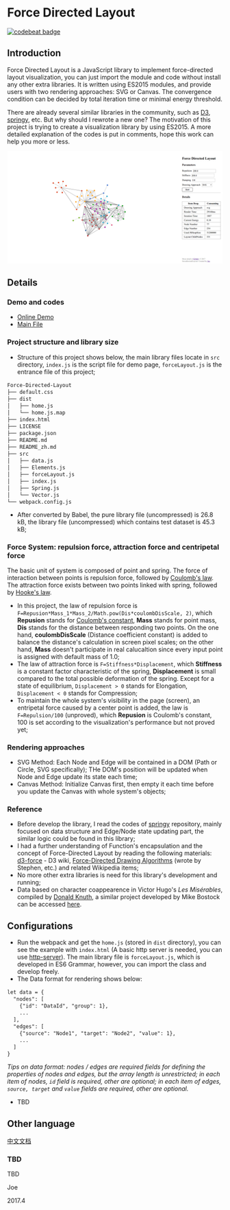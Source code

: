# Force Directed Layout

[![codebeat badge](https://codebeat.co/badges/3c37f294-c4e8-44ae-bab0-e30710c364ef)](https://codebeat.co/projects/github-com-hijiangtao-force-directed-layout-master)

## Introduction

Force Directed Layout is a JavaScript library to implement force-directed layout visualization, you can just import the module and code without install any other extra libraries. It is written using ES2015 modules, and provide users with two rendering approaches: SVG or Canvas. The convergence condition can be decided by total iteration time or minimal energy threshold.

There are already several similar libraries in the community, such as [D3](https://d3js.org/), [springy](https://github.com/dhotson/springy), etc. But why should I rewrote a new one? The motivation of this project is trying to create a visualization library by using ES2015. A more detailed explanation of the codes is put in comments, hope this work can help you more or less.

![Force Directed Layout Demo](/assets/demo.png "Force Directed Layout Demo")

## Details

### Demo and codes

* [Online Demo](https://hijiangtao.github.io/Force-Directed-Layout/)
* [Main File](https://github.com/hijiangtao/Force-Directed-Layout/blob/master/src/forceLayout.js)

### Project structure and library size

* Structure of this project shows below, the main library files locate in `src` directory, `index.js` is the script file for demo page, `forceLayout.js` is the entrance file of this project;

```
Force-Directed-Layout
├── default.css
├── dist
│   ├── home.js
│   └── home.js.map
├── index.html
├── LICENSE
├── package.json
├── README.md
├── README_zh.md
├── src
│   ├── data.js
│   ├── Elements.js
│   ├── forceLayout.js
│   ├── index.js
│   ├── Spring.js
│   └── Vector.js
└── webpack.config.js
```

* After converted by Babel, the pure library file (uncompressed) is 26.8 kB, the library file (uncompressed) which contains test dataset is 45.3 kB;

### Force System: repulsion force, attraction force and centripetal force

The basic unit of system is composed of point and spring. The force of interaction between points is repulsion force, followed by [Coulomb's law](https://en.wikipedia.org/wiki/Coulomb%27s_law). The attraction force exists between two points linked with spring, followed by [Hooke's law](https://en.wikipedia.org/wiki/Hooke%27s_law).

* In this project, the law of repulsion force is `F=Repusion*Mass_1*Mass_2/Math.pow(Dis*coulombDisScale, 2)`, which **Repusion** stands for [Coulomb's constant](https://en.wikipedia.org/wiki/Coulomb%27s_constant), **Mass** stands for point mass, **Dis** stands for the distance between responding two points. On the one hand, **coulombDisScale** (Distance coefficient constant) is added to balance the distance's calculation in screen pixel scales; on the other hand, **Mass** doesn't participate in real calucaltion since every input point is assigned with default mass of 1.0;
* The law of attraction force is `F=Stiffness*Displacement`, which **Stiffness** is a constant factor characteristic of the spring, **Displacement** is small compared to the total possible deformation of the spring. Except for a state of equilibrium, `Displacement > 0` stands for Elongation, `Displacement < 0` stands for Compression;
* To maintain the whole system's visibility in the page (screen), an entripetal force caused by a center point is added, the law is `F=Repulsion/100` (unproved), which **Repusion** is Coulomb's constant, 100 is set according to the visualization's performance but not proved yet;

### Rendering approaches

* SVG Method: Each Node and Edge will be contained in a DOM (Path or Circle, SVG specifically); THe DOM's position will be updated when Node and Edge update its state each time;
* Canvas Method: Initialize Canvas first, then empty it each time before you update the Canvas with whole system's objects;

### Reference 

* Before develop the library, I read the codes of [springy](https://github.com/dhotson/springy) repository, mainly focused on data structure and Edge/Node state updating part, the similar logic could be found in this library;
* I had a further understanding of Function's encapsulation and the concept of Force-Directed Layout by reading the following materials: [d3-force](https://github.com/d3/d3-force) - D3 wiki, [Force-Directed Drawing Algorithms](https://cs.brown.edu/~rt/gdhandbook/chapters/force-directed.pdf) (wrote by Stephen, etc.) and related Wikipedia items;
* No more other extra libraries is need for this library's development and running;
* Data based on character coappearence in Victor Hugo's *Les Misérables*, compiled by [Donald Knuth](http://www-cs-faculty.stanford.edu/~uno/sgb.html), a similar project developed by Mike Bostock can be accessed [here](https://bl.ocks.org/mbostock/4062045).

## Configurations

* Run the webpack and get the `home.js` (stored in `dist` directory), you can see the example with `index.html` (A basic http server is needed, you can use [http-server](https://github.com/indexzero/http-server)). The main library file is `forceLayout.js`, which is developed in ES6 Grammar, however, you can import the class and develop freely.
* The Data format for rendering shows below:

```
let data = {
  "nodes": [
    {"id": "DataId", "group": 1},
    ...
  ],
  "edges": [
    {"source": "Node1", "target": "Node2", "value": 1},
    ...
  ]
}
```

*Tips on data format: nodes / edges are required fields for defining the properties of nodes and edges, but the array length is unrestricted; in each item of nodes, `id` field is required, other are optional; in each item of edges, `source, target` and `value` fields are required, other are optional.*

* TBD

## Other language

[中文文档](./README_zh.md)

### TBD

TBD

Joe

2017.4
